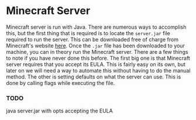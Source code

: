 # Minecraft Server

Minecraft server is run with Java. There are numerous ways to accomplish this, but the first thing that is required is to locate the `server.jar` file required to run the server. This can be downloaded free of charge from Minecraft's website [here](https://www.minecraft.net/en-us/download/server/). Once the `.jar` file has been downloaded to your machine, you can in theory run the Minecraft server. There are a few things to note if you have never done this before. The first big one is that Minecraft server requires that you accept its EULA. This is fairly easy on its own, but later on we will need a way to automate this without having to do the manual method. The other is setting defaults on what the server can use. This is done by calling flags while executing the file.


### TODO

java server.jar with opts
accepting the EULA
